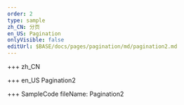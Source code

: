 ```yaml
--- 
order: 2
type: sample
zh_CN: 分页
en_US: Pagination
onlyVisible: false
editUrl: $BASE/docs/pages/pagination/md/pagination2.md
---
```


+++ zh_CN


+++ en_US
Pagination2

+++ SampleCode
fileName: Pagination2
